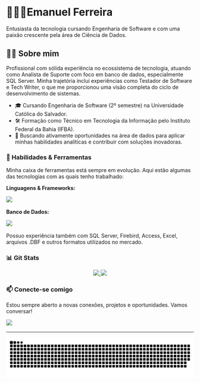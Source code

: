 # 👨🏾‍💻Emanuel Ferreira 
Entusiasta da tecnologia cursando Engenharia de Software e com uma paixão crescente pela área de Ciência de Dados.

## 👨‍💻 Sobre mim
Profissional com sólida experiência no ecossistema de tecnologia, atuando como Analista de Suporte com foco em banco de dados, especialmente SQL Server. Minha trajetória inclui experiências como Testador de Software e Tech Writer, o que me proporcionou uma visão completa do ciclo de desenvolvimento de sistemas.
- 🎓 Cursando Engenharia de Software (2º semestre) na Universidade Católica do Salvador.
- 🛠️ Formação como Técnico em Tecnologia da Informação pelo Instituto Federal da Bahia (IFBA).
- 🎯 Buscando ativamente oportunidades na área de dados para aplicar minhas habilidades analíticas e contribuir com soluções inovadoras.

### 🚀 Habilidades & Ferramentas
Minha caixa de ferramentas está sempre em evolução. Aqui estão algumas das tecnologias com as quais tenho trabalhado:

**Linguagens & Frameworks:**
<p align="left">
  <a href="https://skillicons.dev">
    <img src="https://skillicons.dev/icons?i=java,php,cs,python,html,css,react,ts,figma" />
  </a>
</p>

**Banco de Dados:**
<p align="left">
  <a href="https://skillicons.dev">
    <img src="https://skillicons.dev/icons?i=mysql,postgres" />
    </a>
</p>
<p>Possuo experiência também com SQL Server, Firebird, Access, Excel, arquivos .DBF e outros formatos utilizados no mercado.</p>

### 📊 Git Stats
<div align="center">
  <a href="https://github.com/emn-f">
    <img height="180em" src="https://github-readme-stats.vercel.app/api?username=emn-f&show_icons=true&theme=dark&include_all_commits=true&count_private=true"/>
    <img height="180em" src="https://github-readme-stats.vercel.app/api/top-langs/?username=emn-f&layout=compact&langs_count=7&theme=dark"/>
  </a>
</div>

### 📫 Conecte-se comigo
Estou sempre aberto a novas conexões, projetos e oportunidades. Vamos conversar!
<p align="left">
  <a href="https://www.linkedin.com/in/emanuelferreira/" target="_blank"><img src="https://img.shields.io/badge/-LinkedIn-%230077B5?style=for-the-badge&logo=linkedin&logoColor=white" target="_blank"></a>
</p>

---

<div align="center">
  <img src="https://raw.githubusercontent.com/platane/platane/output/github-contribution-grid-snake.svg?user=emn-f" alt="Snake animation" />
</div>
